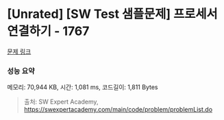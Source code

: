 # [Unrated] [SW Test 샘플문제] 프로세서 연결하기 - 1767 

[문제 링크](https://swexpertacademy.com/main/code/problem/problemDetail.do?contestProbId=AV4suNtaXFEDFAUf) 

### 성능 요약

메모리: 70,944 KB, 시간: 1,081 ms, 코드길이: 1,811 Bytes



> 출처: SW Expert Academy, https://swexpertacademy.com/main/code/problem/problemList.do